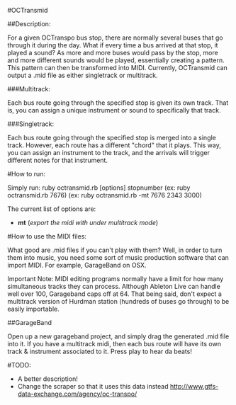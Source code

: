
#OCTransmid


##Description:


For a given OCTranspo bus stop, there are normally several buses that go through it during the day. What if every time a bus arrived at that stop, it played a sound? As more and more buses would pass by the stop, more and more different sounds would be played, essentially creating a pattern. This pattern can then be transformed into MIDI. Currently, OCTransmid can output a .mid file as either singletrack or multitrack. 

###Multitrack:

Each bus route going through the specified stop is given its own track. That is, you can assign a unique instrument or sound to specifically that track. 

###Singletrack:

Each bus route going through the specified stop is merged into a single track. However, each route has a different "chord" that it plays. This way, you can assign an instrument to the track, and the arrivals will trigger different notes for that instrument.

#How to run:

Simply run:
		ruby octransmid.rb [options] stopnumber
(ex: ruby octransmid.rb 7676)
(ex: ruby octransmid.rb -mt 7676 2343 3000)

The current list of options are:

+ **mt** (*export the midi with under multitrack mode*)

#How to use the MIDI files:

What good are .mid files if you can't play with them? Well, in order to turn them into music, you need some sort of music production software that can import MIDI. For example, GarageBand on OSX.

Important Note: MIDI editing programs normally have a limit for how many simultaneous tracks they can process. Although Ableton Live can handle well over 100, Garageband caps off at 64. That being said, don't expect a multitrack version of Hurdman station (hundreds of buses go through) to be easily importable.

##GarageBand

Open up a new garageband project, and simply drag the generated .mid file into it. If you have a multitrack midi, then each bus route will have its own track & instrument associated to it. Press play to hear da beats!

#TODO:

+ A better description!
+ Change the scraper so that it uses this data instead http://www.gtfs-data-exchange.com/agency/oc-transpo/
